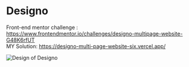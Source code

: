 # Designo

Front-end mentor challenge : https://www.frontendmentor.io/challenges/designo-multipage-website-G48K6rfUT  
MY Solution: https://designo-multi-page-website-six.vercel.app/  


![Design of Designo](https://res.cloudinary.com/dz209s6jk/image/upload/v1602776662/Challenges/blitjo9cbnmtbaybeiys.jpg)
